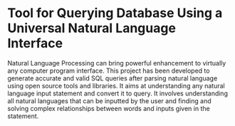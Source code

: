 # Tool for Querying Database Using a Universal Natural Language Interface
Natural Language Processing can bring powerful
enhancement to virtually any computer program interface. This
project has been developed to generate accurate and valid SQL
queries after parsing natural language using open source tools and
libraries. It aims at understanding any natural language input
statement and convert it to query. It involves understanding all natural
languages that can be inputted by the user and finding and solving
complex relationships between words and inputs given in the
statement.
